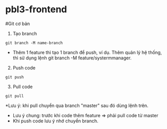 # pbl3-frontend

#Git cơ bản
1. Tạo branch
```
git branch -M name-branch
```
- Thêm 1 feature thì tạo 1 branch để push, ví dụ. Thêm quản lý hệ thống, thì sử dụng lệnh git branch -M feature/systermmanager.
2. Push code
```
git push
```
3. Pull code
```
git pull
```
*Lưu ý: khi pull chuyển qua branch "master" sau đó dùng lệnh trên.


* Lưu ý chung: trước khi code thêm feature => phải pull code từ master
* Khi push code lưu ý nhớ chuyển branch.

